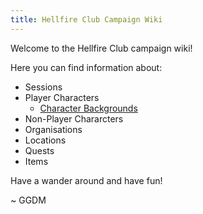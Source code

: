 ```yaml
---
title: Hellfire Club Campaign Wiki
---
```


Welcome to the Hellfire Club campaign wiki!

Here you can find information about:

- Sessions
- Player Characters
	- [Character Backgrounds](players/backgrounds)
- Non-Player Chararcters
- Organisations
- Locations
- Quests
- Items

Have a wander around and have fun!

~ GGDM